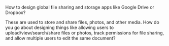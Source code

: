 How to design global file sharing and storage apps like Google Drive or Dropbox?

These are used to store and share files, photos, and other media. How do you go about designing things like allowing users to upload/view/search/share files or photos, track permissions for file sharing, and allow multiple users to edit the same document?
